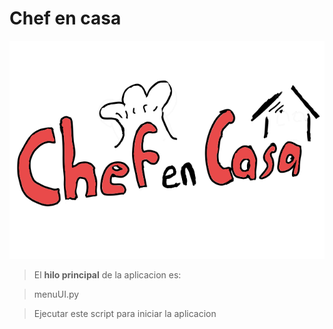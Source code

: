 # Chef en casa
![logo aplicacion](img/logo.png)
>El **hilo principal** de la aplicacion es:

>menuUI.py


>Ejecutar este script para iniciar la aplicacion
